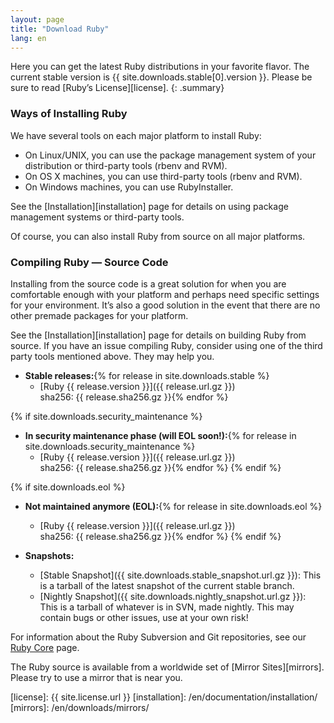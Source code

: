 ```yaml
---
layout: page
title: "Download Ruby"
lang: en
---
```


Here you can get the latest Ruby distributions in your favorite flavor.
The current stable version is {{ site.downloads.stable[0].version }}.
Please be sure to read [Ruby’s License][license].
{: .summary}

### Ways of Installing Ruby

We have several tools on each major platform to install Ruby:

* On Linux/UNIX, you can use the package management system of your
  distribution or third-party tools (rbenv and RVM).
* On OS X machines, you can use third-party tools (rbenv and RVM).
* On Windows machines, you can use RubyInstaller.

See the [Installation][installation] page for details on using
package management systems or third-party tools.

Of course, you can also install Ruby from source on all major platforms.

### Compiling Ruby — Source Code

Installing from the source code is a great solution for when you are
comfortable enough with your platform and perhaps need specific settings
for your environment. It’s also a good solution in the event that there
are no other premade packages for your platform.

See the [Installation][installation] page for details on building
Ruby from source. If you have an issue compiling Ruby, consider using
one of the third party tools mentioned above. They may help you.

* **Stable releases:**{% for release in site.downloads.stable %}
  * [Ruby {{ release.version }}]({{ release.url.gz }})<br>
    sha256: {{ release.sha256.gz }}{% endfor %}

{% if site.downloads.security_maintenance %}
* **In security maintenance phase (will EOL soon!):**{% for release in site.downloads.security_maintenance %}
  * [Ruby {{ release.version }}]({{ release.url.gz }})<br>
    sha256: {{ release.sha256.gz }}{% endfor %}
{% endif %}

{% if site.downloads.eol %}
* **Not maintained anymore (EOL):**{% for release in site.downloads.eol %}
  * [Ruby {{ release.version }}]({{ release.url.gz }})<br>
    sha256: {{ release.sha256.gz }}{% endfor %}
{% endif %}

* **Snapshots:**
  * [Stable Snapshot]({{ site.downloads.stable_snapshot.url.gz }}):
    This is a tarball of the latest snapshot of the current stable branch.
  * [Nightly Snapshot]({{ site.downloads.nightly_snapshot.url.gz }}):
    This is a tarball of whatever is in SVN, made nightly.
    This may contain bugs or other issues, use at your own risk!

For information about the Ruby Subversion and Git repositories, see our
[Ruby Core](/en/community/ruby-core/) page.

The Ruby source is available from a worldwide set of
[Mirror Sites][mirrors].
Please try to use a mirror that is near you.



[license]: {{ site.license.url }}
[installation]: /en/documentation/installation/
[mirrors]: /en/downloads/mirrors/
